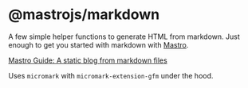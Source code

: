# @mastrojs/markdown

A few simple helper functions to generate HTML from markdown. Just enough to get you started with markdown with [Mastro](https://mastrojs.github.io/).

[Mastro Guide: A static blog from markdown files](https://mastrojs.github.io/guide/static-blog-from-markdown-files/)

Uses `micromark` with `micromark-extension-gfm` under the hood.
